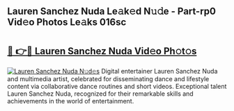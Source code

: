 ## Lauren Sanchez Nuda Le𝚊k𝚎d N𝚞𝚍e - Part-rp0 Vid𝚎o Photos Le𝚊ks 016sc

# <h2><a href="http://fbb9k5b.evod.top/?m=Lauren+Sanchez+Nuda">🔗 👉🔴 Lauren Sanchez Nuda Vid𝚎o Ph𝚘t𝚘s</a></h2>

[![Lauren Sanchez Nuda N𝚞d𝚎s](https://i.imgur.com/8V9OHl7.gif)](http://fbb9k5b.evod.top/?m=Lauren+Sanchez+Nuda)
Digital entertainer Lauren Sanchez Nuda and multimedia artist, celebrated for disseminating dance and lifestyle content via collaborative dance routines and short videos. Exceptional talent Lauren Sanchez Nuda, recognized for their remarkable skills and achievements in the world of entertainment. 
